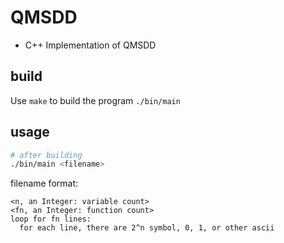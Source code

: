 # QMSDD

+ C++ Implementation of QMSDD

## build
Use ``make`` to build the program ``./bin/main``

## usage

```bash
# after building
./bin/main <filename>
```

filename format:
```
<n, an Integer: variable count>
<fn, an Integer: function count>
loop for fn lines:
  for each line, there are 2^n symbol, 0, 1, or other ascii
```
